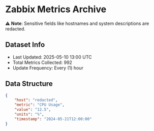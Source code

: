 # Zabbix Metrics Archive

⚠️ **Note**: Sensitive fields like hostnames and system descriptions are redacted.

## Dataset Info
- Last Updated: 2025-05-10 13:00 UTC
- Total Metrics Collected: 992
- Update Frequency: Every (1) hour

## Data Structure
```json
{
    "host": "redacted",
    "metric": "CPU Usage",
    "value": "12.5",
    "units": "%",
    "timestamp": "2024-05-21T12:00:00"
}
```
